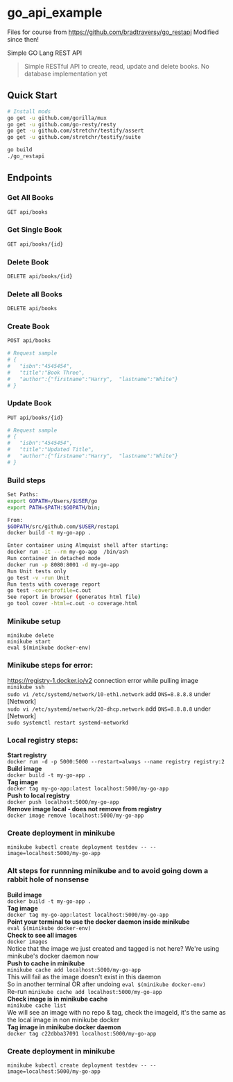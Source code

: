 # go_api_example

Files for course from https://github.com/bradtraversy/go_restapi
Modified since then!

 Simple GO Lang REST API

> Simple RESTful API to create, read, update and delete books. No database implementation yet

## Quick Start


``` bash
# Install mods
go get -u github.com/gorilla/mux
go get -u github.com/go-resty/resty
go get -u github.com/stretchr/testify/assert
go get -u github.com/stretchr/testify/suite
```

``` bash
go build
./go_restapi
```

## Endpoints

### Get All Books
``` bash
GET api/books
```
### Get Single Book
``` bash
GET api/books/{id}
```

### Delete Book
``` bash
DELETE api/books/{id}
```

### Delete all Books
``` bash
DELETE api/books
```

### Create Book
``` bash
POST api/books

# Request sample
# {
#   "isbn":"4545454",
#   "title":"Book Three",
#   "author":{"firstname":"Harry",  "lastname":"White"}
# }
```

### Update Book
``` bash
PUT api/books/{id}

# Request sample
# {
#   "isbn":"4545454",
#   "title":"Updated Title",
#   "author":{"firstname":"Harry",  "lastname":"White"}
# }

```
### Build steps
``` bash
Set Paths:
export GOPATH=/Users/$USER/go
export PATH=$PATH:$GOPATH/bin;

From:
$GOPATH/src/github.com/$USER/restapi
docker build -t my-go-app .

Enter container using Almquist shell after starting:
docker run -it --rm my-go-app  /bin/ash
Run container in detached mode
docker run -p 8080:8001 -d my-go-app
Run Unit tests only
go test -v -run Unit
Run tests with coverage report
go test -coverprofile=c.out
See report in browser (generates html file)
go tool cover -html=c.out -o coverage.html

```
### Minikube setup
```
minikube delete
minikube start
eval $(minikube docker-env)
```
### Minikube steps for error:   
https://registry-1.docker.io/v2 connection error while pulling image   
`minikube ssh`   
`sudo vi /etc/systemd/network/10-eth1.network` add `DNS=8.8.8.8` under [Network]   
`sudo vi /etc/systemd/network/20-dhcp.network` add `DNS=8.8.8.8` under [Network]   
`sudo systemctl restart systemd-networkd`    
### Local registry steps:   
**Start registry**   
`docker run -d -p 5000:5000 --restart=always --name registry registry:2`   
**Build image**   
`docker build -t my-go-app .`   
**Tag image**   
`docker tag my-go-app:latest localhost:5000/my-go-app`   
**Push to local registry**   
`docker push localhost:5000/my-go-app`   
**Remove image local - does not remove from registry**   
`docker image remove localhost:5000/my-go-app`   
### Create deployment in minikube
`minikube kubectl create deployment testdev -- --image=localhost:5000/my-go-app`   

### Alt steps for runnning minikube and to avoid going down a rabbit hole of nonsense   
**Build image**   
`docker build -t my-go-app .`   
**Tag image**   
`docker tag my-go-app:latest localhost:5000/my-go-app`   
**Point your terminal to use the docker daemon inside minikube**   
`eval $(minikube docker-env)`   
**Check to see all images**      
`docker images`   
Notice that the image we just created and tagged is not here? We're using minikube's docker daemon now   
**Push to cache in minikube**   
`minikube cache add localhost:5000/my-go-app`   
This will fail as the image doesn't exist in this daemon   
So in another terminal OR after undoing `eval $(minikube docker-env)`   
Re-run `minikube cache add localhost:5000/my-go-app`   
**Check image is in minikube cache**   
`minikube cache list`   
We will see an image with no repo & tag, check the imageId, it's the same as the local image in non minikube docker   
**Tag image in minikube docker daemon**   
`docker tag c22dbba37091 localhost:5000/my-go-app`   
### Create deployment in minikube   
`minikube kubectl create deployment testdev -- --image=localhost:5000/my-go-app`   
